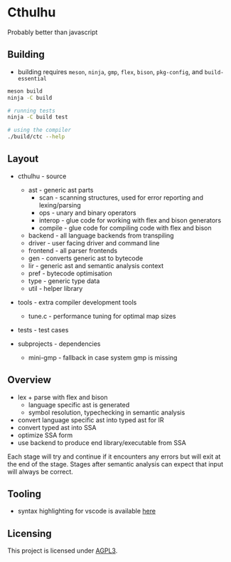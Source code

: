 # Cthulhu

Probably better than javascript

## Building
* building requires `meson`, `ninja`, `gmp`, `flex`, `bison`, `pkg-config`, and `build-essential`

```sh
meson build
ninja -C build

# running tests
ninja -C build test

# using the compiler
./build/ctc --help
```

## Layout

* cthulhu - source
  * ast - generic ast parts
    * scan - scanning structures, used for error reporting and lexing/parsing
    * ops - unary and binary operators
    * interop - glue code for working with flex and bison generators
    * compile - glue code for compiling code with flex and bison
  * backend - all language backends from transpiling
  * driver - user facing driver and command line
  * frontend - all parser frontends
  * gen - converts generic ast to bytecode
  * lir - generic ast and semantic analysis context
  * pref - bytecode optimisation
  * type - generic type data
  * util - helper library
  
* tools - extra compiler development tools
  * tune.c - performance tuning for optimal map sizes

* tests - test cases
* subprojects - dependencies
  * mini-gmp - fallback in case system gmp is missing
  
## Overview

* lex + parse with flex and bison
  * language specific ast is generated
  * symbol resolution, typechecking in semantic analysis
* convert language specific ast into typed ast for IR
* convert typed ast into SSA
* optimize SSA form
* use backend to produce end library/executable from SSA 

Each stage will try and continue if it encounters any errors but will exit at the end of the stage.
Stages after semantic analysis can expect that input will always be correct.

## Tooling

* syntax highlighting for vscode is available [here](https://github.com/apache-hb/ctu-vscode)

## Licensing

This project is licensed under [AGPL3](./LICENSE).
